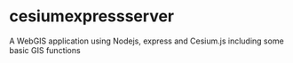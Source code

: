 # cesiumexpressserver
A WebGIS  application using Nodejs, express and Cesium.js including some basic GIS functions
